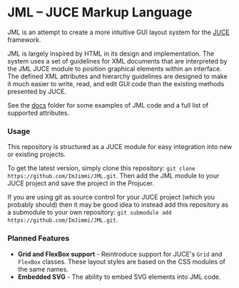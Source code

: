 # JML – JUCE Markup Language
JML is an attempt to create a more intuitive GUI layout system for the [JUCE](https://github.com/WeAreROLI/JUCE) framework.

JML is largely inspired by HTML in its design and implementation. The system uses a set of guidelines for XML documents that are interpreted by the JML JUCE module to position graphical elements within an interface. The defined XML attributes and hierarchy guidelines are designed to make it much easier to write, read, and edit GUI code than the existing methods presented by JUCE.

See the [docs](./docs/) folder for some examples of JML code and a full list of supported attributes.

### Usage
This repository is structured as a JUCE module for easy integration into new or existing projects.

To get the latest version, simply clone this repository: `git clone https://github.com/ImJimmi/JML.git`.
Then add the JML module to your JUCE project and save the project in the Projucer.

If you are using git as source control for your JUCE project (which you probably should) then it may be good idea to instead add this repository as a submodule to your own repository: `git submodule add https://github.com/ImJimmi/JML.git`.

### Planned Features
* __Grid and FlexBox support__ - Reintroduce support for JUCE's `Grid` and `FlexBox` classes. These layout styles are based on the CSS modules of the same names.
* __Embedded SVG__ - The ability to embed SVG elements into JML code.